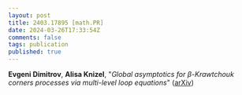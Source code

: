 ```yaml
---
layout: post
title: 2403.17895 [math.PR]
date: 2024-03-26T17:33:54Z
comments: false
tags: publication
published: true
---
```


<b>Evgeni Dimitrov</b>, <b>Alisa Knizel</b>, "<i>Global asymptotics for $β$-Krawtchouk corners processes via  multi-level loop equations</i>" ([arXiv](http://arxiv.org/abs/2403.17895v1))

